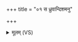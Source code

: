 +++
title = "०१ स ध्रुवान्दिशमनु"

+++
<details><summary>मूलम् (VS)</summary>

स ध्रु॒वांदिश॒मनु॒ व्य᳡चलत् ॥
</details>